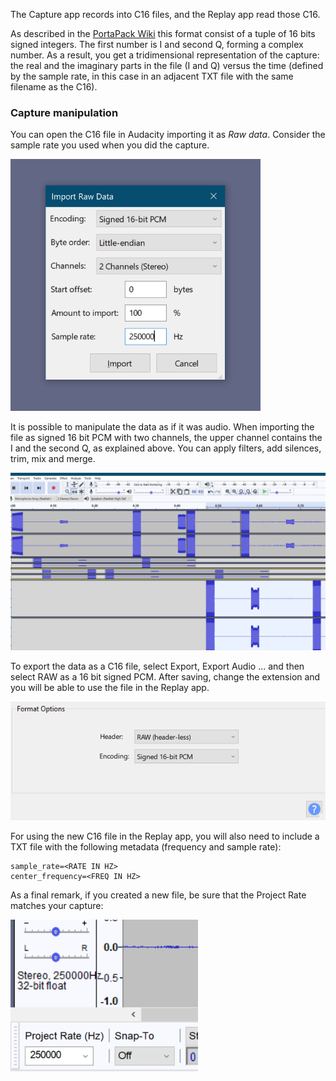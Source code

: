 The Capture app records into C16 files, and the Replay app read those C16.

As described in the [PortaPack Wiki](https://github.com/sharebrained/portapack-hackrf/issues/139) this format consist of a tuple of 16 bits signed integers. The first number is I and second Q, forming a complex number. As a result, you get a tridimensional representation of the capture: the real and the imaginary parts in the file (I and Q) versus the time (defined by the sample rate, in this case in an adjacent TXT file with the same filename as the C16).

### Capture manipulation

You can open the C16 file in Audacity importing it as _Raw data_. Consider the sample rate you used when you did the capture.

<img src="img/c16_import.png" width="400">

It is possible to manipulate the data as if it was audio. When importing the file as signed 16 bit PCM with two channels, the upper channel contains the I and the second Q, as explained above. You can apply filters, add silences, trim, mix and merge.

<img src="img/c16_export_multitrack.png" width="800">

To export the data as a C16 file, select Export, Export Audio ... and then select RAW as a 16 bit signed PCM. After saving, change the extension and you will be able to use the file in the Replay app.

<img src="img/c16_export.png" width="600">

For using the new C16 file in the Replay app, you will also need to include a TXT file with the following metadata (frequency and sample rate):
```
sample_rate=<RATE IN HZ>
center_frequency=<FREQ IN HZ>
```

As a final remark, if you created a new file, be sure that the Project Rate matches your capture:

<img src="img/c16_export2.png" width="300">
